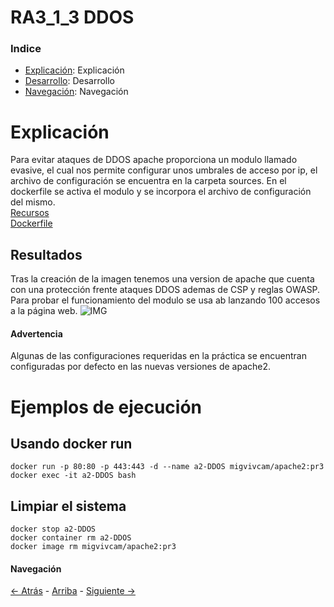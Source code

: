# RA3_1_3 DDOS

### Indice

* [Explicación](#Explicación): Explicación
* [Desarrollo](#Ejemplos-de-ejecución): Desarrollo
* [Navegación](#Navegación): Navegación
  
# Explicación

Para evitar ataques de DDOS apache proporciona un modulo llamado evasive, el cual nos permite configurar unos umbrales de acceso por ip, el archivo de configuración se encuentra en la carpeta sources.
En el dockerfile se activa el modulo y se incorpora el archivo de configuración del mismo.  
[Recursos](./sources)  
[Dockerfile](./sources/dockerfile)  

## Resultados

Tras la creación de la imagen tenemos una version de apache que cuenta con una protección frente ataques DDOS ademas de CSP y reglas OWASP.
Para probar el funcionamiento del modulo se usa ab lanzando 100 accesos a la página web.
![IMG](./assets/DDOS)
  
#### Advertencia
Algunas de las configuraciones requeridas en la práctica se encuentran configuradas por defecto en las nuevas versiones de apache2.

# Ejemplos de ejecución

## Usando docker run
```
docker run -p 80:80 -p 443:443 -d --name a2-DDOS migvivcam/apache2:pr3
docker exec -it a2-DDOS bash
```
## Limpiar el sistema
```
docker stop a2-DDOS
docker container rm a2-DDOS
docker image rm migvivcam/apache2:pr3
```

#### Navegación
[<- Atrás](../)  -  [Arriba](#RA3_1_3-DDOS)  -  [Siguiente ->](../RA3_1_4)